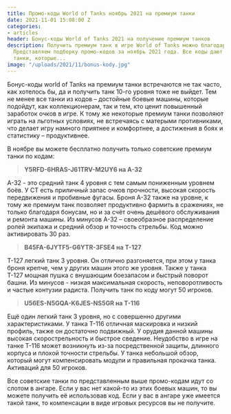 ```yaml
---
title: Промо-коды World of Tanks ноябрь 2021 на премиум танки
date: 2021-11-01 15:08:00 Z
categories:
- articles
header: Бонус-коды World of Tanks 2021 на получение премиум танков
description: Получить премиум танк в игре World of Tanks можно благодаря бонус-кодам.
  Представляем подборку промо-кодов за ноябрь 2021 года. Все коды дают советские премиум
  танки, которые...
image: "/uploads/2021/11/bonus-kody.jpg"
---
```


Бонус-коды world of Tanks на премиум танки встречаются не так часто, как хотелось бы, да и получить танк 10-го уровня тоже не выйдет. Тем не менее все танки из кодов – достойные боевые машины, которые подойдут, как коллекционерам, так и тем, кто ценит повышенный заработок очков в игре. К тому же некоторые премиум танки позволяют играть на льготных условиях, не встречаясь с матерыми противниками, что делает игру намного приятнее и комфортнее, а достижения в боях и статистику – продуктивнее. 

В ноябре вы можете бесплатно получить только советские премиум танки по кодам:

> **Y5RFD-6HRAS-J61TRV-M2UY6 на А-32**

А-32 - это средний танк 4 уровня с тем самым пониженным уровнем боёв. У СТ есть приличный запас очков прочности, высокая скорость передвижения и пробивные фугасы. Броня А-32 также на уровне, к тому же премиум танк позволяет продуктивно фармить в сражениях, не только благодаря бонусам, но и за счёт очень дешёвого обслуживания и ремонта машины. Из минусов А-32 – своеобразное распределение ролей экипажа и средний обзор и точность стрельбы. Код можно активировать 30 раз.

> **B45FA-6JYTF5-G6YTR-3FSE4 на Т-127**

Т-127 легкий танк 3 уровня. Он отлично разгоняется, при этом у танка броня крепче, чем у других машин этого же уровня. Также у танка Т-127 мощная пушка с внушающим боезапасом и быстрый поворот башни. Из минусов - низкая максимальная скорость, неповоротливость и частые контузии радиста. Получить танк по коду могут 50 игроков.

> **U56ES-N5GQA-K6JES-NS5GR на Т-116**

Ещё один легкий танк 3 уровня, но с совершенно другими характеристиками. У танка Т-116 отличная маскировка и низкий профиль, также он достаточно подвижный. У орудия данной машины высокая скорострельность и быстрое сведение. Неудобство в игре на танке Т-116 может возникнуть из-за посредственной защиты, длинного корпуса и плохой точности стрельбы. У танка небольшой обзор, который могут компенсировать модули и правильная прокачка танка. Активаций для 50 игроков.

Все советские танки по представленным выше промо-кодам идут со слотом в ангаре. Если у вас нет какой-то из этих боевых машин, то вы можете получить её использовав код. Если у вас в ангаре уже имеется такой танк, то компенсации в виде игровых ресурсов вы не получите.